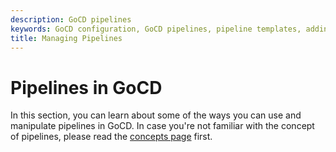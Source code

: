 ```yaml
---
description: GoCD pipelines
keywords: GoCD configuration, GoCD pipelines, pipeline templates, adding stages to pipelines, adding materials to pipelines, clone pipelines, blacklist, adding jobs to pipelines
title: Managing Pipelines
---
```


# Pipelines in GoCD

In this section, you can learn about some of the ways you can use and manipulate pipelines in GoCD. In case you're not familiar with the concept of pipelines, please read the [concepts page](../introduction/concepts_in_go.html) first.
